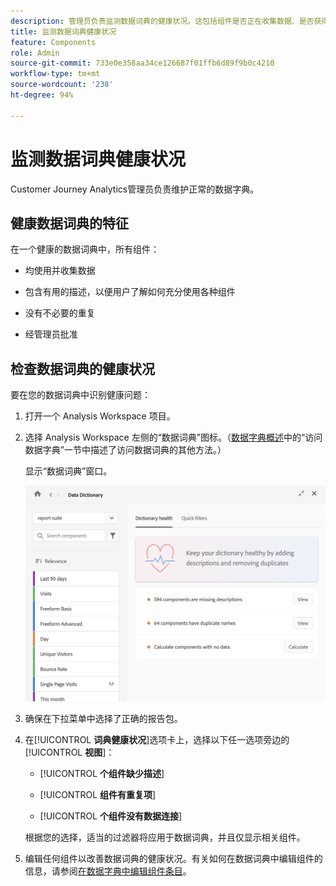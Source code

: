 ```yaml
---
description: 管理员负责监测数据词典的健康状况。这包括组件是否正在收集数据、是否获得批准、是否包含描述以及是否没有重复。
title: 监测数据词典健康状况
feature: Components
role: Admin
source-git-commit: 733e0e358aa34ce126687f01ffb6d89f9b0c4210
workflow-type: tm+mt
source-wordcount: '238'
ht-degree: 94%

---
```


# 监测数据词典健康状况

Customer Journey Analytics管理员负责维护正常的数据字典。

## 健康数据词典的特征

在一个健康的数据词典中，所有组件：

* 均使用并收集数据

* 包含有用的描述，以便用户了解如何充分使用各种组件

* 没有不必要的重复

* 经管理员批准

## 检查数据词典的健康状况

要在您的数据词典中识别健康问题：

1. 打开一个 Analysis Workspace 项目。

1. 选择 Analysis Workspace 左侧的“数据词典”图标。（[数据字典概述](/help/components/data-dictionary/data-dictionary-overview.md)中的“访问数据字典”一节中描述了访问数据词典的其他方法。）

   显示“数据词典”窗口。

   ![数据词典管理员视图](assets/data-dictionary-admin.png)

1. 确保在下拉菜单中选择了正确的报告包。

1. 在&#x200B;[!UICONTROL **词典健康状况**]&#x200B;选项卡上，选择以下任一选项旁边的&#x200B;[!UICONTROL **视图**]：

   * [!UICONTROL **个组件缺少描述**]

   * [!UICONTROL **组件有重复项**]

   * [!UICONTROL **个组件没有数据连接**]

   根据您的选择，适当的过滤器将应用于数据词典，并且仅显示相关组件。

1. 编辑任何组件以改善数据词典的健康状况。有关如何在数据词典中编辑组件的信息，请参阅[在数据字典中编辑组件条目](/help/components/data-dictionary/edit-entries-data-dictionary.md)。